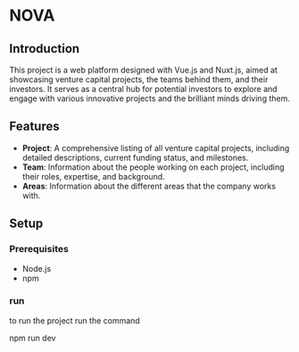 # NOVA

## Introduction

This project is a web platform designed with Vue.js and Nuxt.js, aimed at showcasing venture capital projects, the teams behind them, and their investors. It serves as a central hub for potential investors to explore and engage with various innovative projects and the brilliant minds driving them.

## Features

- **Project**: A comprehensive listing of all venture capital projects, including detailed descriptions, current funding status, and milestones.
- **Team**: Information about the people working on each project, including their roles, expertise, and background.
- **Areas**: Information about the different areas that the company works with.


## Setup

### Prerequisites

- Node.js
- npm

### run
to run the project
run the command 

npm run dev
